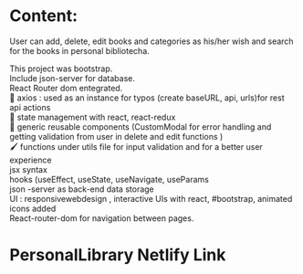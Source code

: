 # Content:
User can add, delete, edit books and categories as his/her wish and search for the books in personal bibliotecha.

This project was bootstrap.<br/>
Include json-server for database.
<br/>
React Router dom entegrated.
<br/>
🎣 axios : used as an instance for typos (create baseURL, api, urls)for rest api actions 
<br/>
🗽 state management with react, react-redux <br/>
🔄 generic reusable components (CustomModal for error handling and getting validation from user in delete and edit functions )<br/>
🖌 functions under utils file for input validation and for a better user experience<br/>
jsx syntax<br/>
hooks (useEffect, useState, useNavigate, useParams <br/>
json -server as back-end data storage<br/>
UI : responsivewebdesign , interactive UIs with react, #bootstrap, animated icons added<br/>
React-router-dom for navigation between pages.<br/>
















# PersonalLibrary Netlify Link
